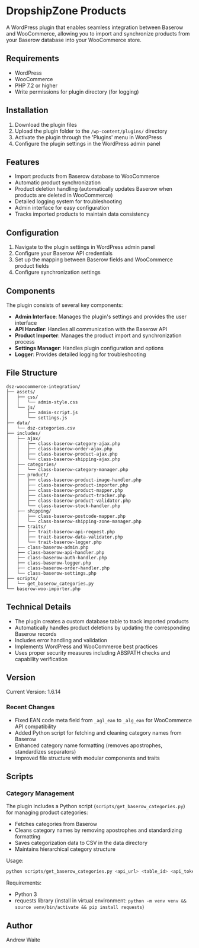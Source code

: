 # DropshipZone Products

A WordPress plugin that enables seamless integration between Baserow and WooCommerce, allowing you to import and synchronize products from your Baserow database into your WooCommerce store.

## Requirements

- WordPress
- WooCommerce
- PHP 7.2 or higher
- Write permissions for plugin directory (for logging)

## Installation

1. Download the plugin files
2. Upload the plugin folder to the `/wp-content/plugins/` directory
3. Activate the plugin through the 'Plugins' menu in WordPress
4. Configure the plugin settings in the WordPress admin panel

## Features

- Import products from Baserow database to WooCommerce
- Automatic product synchronization
- Product deletion handling (automatically updates Baserow when products are deleted in WooCommerce)
- Detailed logging system for troubleshooting
- Admin interface for easy configuration
- Tracks imported products to maintain data consistency

## Configuration

1. Navigate to the plugin settings in WordPress admin panel
2. Configure your Baserow API credentials
3. Set up the mapping between Baserow fields and WooCommerce product fields
4. Configure synchronization settings

## Components

The plugin consists of several key components:

- **Admin Interface**: Manages the plugin's settings and provides the user interface
- **API Handler**: Handles all communication with the Baserow API
- **Product Importer**: Manages the product import and synchronization process
- **Settings Manager**: Handles plugin configuration and options
- **Logger**: Provides detailed logging for troubleshooting

## File Structure

```
dsz-woocommerce-integration/
├── assets/
│   ├── css/
│   │   └── admin-style.css
│   └── js/
│       ├── admin-script.js
│       └── settings.js
├── data/
│   └── dsz-categories.csv
├── includes/
│   ├── ajax/
│   │   ├── class-baserow-category-ajax.php
│   │   ├── class-baserow-order-ajax.php
│   │   ├── class-baserow-product-ajax.php
│   │   └── class-baserow-shipping-ajax.php
│   ├── categories/
│   │   └── class-baserow-category-manager.php
│   ├── product/
│   │   ├── class-baserow-product-image-handler.php
│   │   ├── class-baserow-product-importer.php
│   │   ├── class-baserow-product-mapper.php
│   │   ├── class-baserow-product-tracker.php
│   │   ├── class-baserow-product-validator.php
│   │   └── class-baserow-stock-handler.php
│   ├── shipping/
│   │   ├── class-baserow-postcode-mapper.php
│   │   └── class-baserow-shipping-zone-manager.php
│   ├── traits/
│   │   ├── trait-baserow-api-request.php
│   │   ├── trait-baserow-data-validator.php
│   │   └── trait-baserow-logger.php
│   ├── class-baserow-admin.php
│   ├── class-baserow-api-handler.php
│   ├── class-baserow-auth-handler.php
│   ├── class-baserow-logger.php
│   ├── class-baserow-order-handler.php
│   └── class-baserow-settings.php
├── scripts/
│   └── get_baserow_categories.py
└── baserow-woo-importer.php
```

## Technical Details

- The plugin creates a custom database table to track imported products
- Automatically handles product deletions by updating the corresponding Baserow records
- Includes error handling and validation
- Implements WordPress and WooCommerce best practices
- Uses proper security measures including ABSPATH checks and capability verification

## Version

Current Version: 1.6.14

### Recent Changes

- Fixed EAN code meta field from `_agl_ean` to `_alg_ean` for WooCommerce API compatibility
- Added Python script for fetching and cleaning category names from Baserow
- Enhanced category name formatting (removes apostrophes, standardizes separators)
- Improved file structure with modular components and traits

## Scripts

### Category Management

The plugin includes a Python script (`scripts/get_baserow_categories.py`) for managing product categories:

- Fetches categories from Baserow
- Cleans category names by removing apostrophes and standardizing formatting
- Saves categorization data to CSV in the data directory
- Maintains hierarchical category structure

Usage:
```bash
python scripts/get_baserow_categories.py <api_url> <table_id> <api_token>
```

Requirements:
- Python 3
- requests library (install in virtual environment: `python -m venv venv && source venv/bin/activate && pip install requests`)

## Author

Andrew Waite
